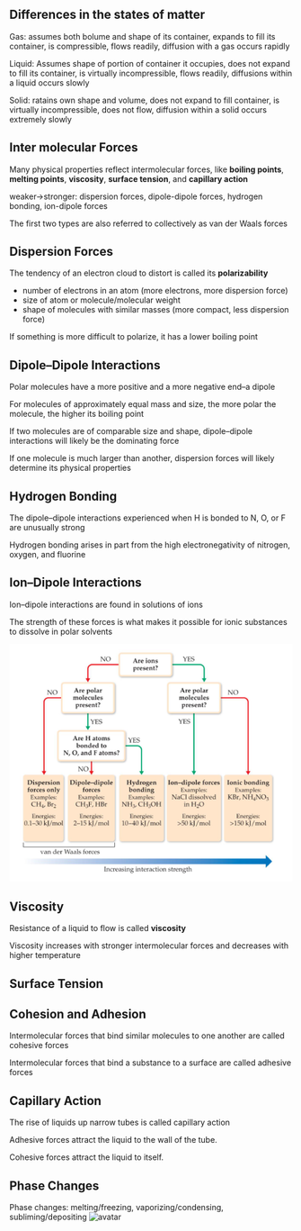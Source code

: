 ## Differences in the states of matter
Gas: assumes both bolume and shape of its container, expands to fill its container, is compressible, flows readily, diffusion with a gas occurs rapidly

Liquid: Assumes shape of portion of container it occupies, does not expand to fill its container, is virtually incompressible, flows readily, diffusions within a liquid occurs slowly

Solid: ratains own shape and volume, does not expand to fill container, is virtually incompressible, does not flow, diffusion within a solid occurs extremely slowly

## Inter molecular Forces
Many physical properties reflect intermolecular forces, like **boiling points**, **melting points**, **viscosity**, **surface tension**, and **capillary action**

weaker->stronger: dispersion forces, dipole-dipole forces, hydrogen bonding, ion-dipole forces

The first two types are also referred to collectively as van der Waals forces

## Dispersion Forces
The tendency of an electron cloud to distort is called its **polarizability**

+ number of electrons in an atom (more electrons, more dispersion force)
+ size of atom or molecule/molecular weight
+ shape of molecules with similar masses (more compact, less dispersion force)

If something is more difficult to polarize, it has a lower boiling point

## Dipole–Dipole Interactions
Polar molecules have a more positive and a more negative end–a dipole

For molecules of approximately equal mass and size, the more polar the molecule, the higher its boiling point

If two molecules are of comparable size and shape, dipole–dipole interactions will likely be the dominating force

If one molecule is much larger than another, dispersion forces will likely determine its physical properties

## Hydrogen Bonding

The dipole–dipole interactions experienced when H is bonded to N, O, or F are unusually strong

Hydrogen bonding arises in part from the high electronegativity of nitrogen, oxygen, and fluorine

## Ion–Dipole Interactions
Ion–dipole interactions are found in solutions of ions

The strength of these forces is what makes it possible for ionic substances to dissolve in polar solvents

![avatar](img/10.12.1.png)

## Viscosity
Resistance of a liquid to flow is called **viscosity**

Viscosity increases with stronger intermolecular forces and decreases with higher temperature

## Surface Tension

## Cohesion and Adhesion
Intermolecular forces that bind similar molecules to one another are called cohesive forces

Intermolecular forces that bind a substance to a surface are called adhesive forces

## Capillary Action
The rise of liquids up narrow tubes is called capillary action

Adhesive forces attract the liquid to the wall of the tube.

Cohesive forces attract the liquid to itself.

## Phase Changes
Phase changes: melting/freezing, vaporizing/condensing, subliming/depositing
![avatar](10.12.2.png)